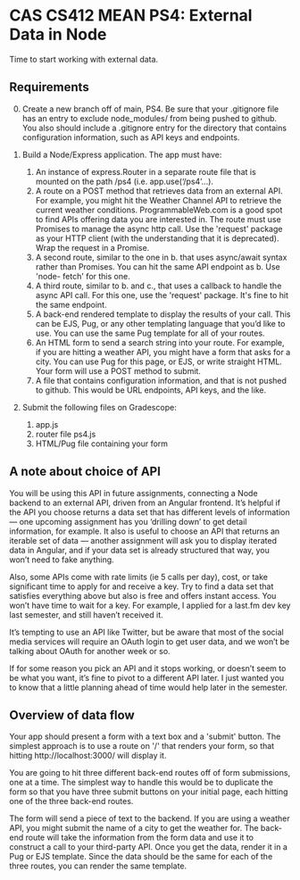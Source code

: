 # CAS CS412 MEAN PS4: External Data in Node

Time to start working with external data.

## Requirements

0. Create a new branch off of main, PS4. Be sure that your .gitignore file has an entry to exclude node_modules/ from being pushed to github. You also should include a .gitignore entry for the directory that contains configuration information, such as API keys and endpoints.

1. Build a Node/Express application. The app must have:
    1. An instance of express.Router in a separate route file that is mounted on the path /ps4 (i.e. app.use(‘/ps4’...).
    2. A route on a POST method that retrieves data from an external API. For example, you might hit the Weather Channel API to retrieve the current weather conditions. ProgrammableWeb.com is a good spot to find APIs offering data you are interested in. The route must use Promises to manage the async http call. Use the 'request' package as your HTTP client (with the understanding that it is deprecated). Wrap the request in a Promise.
    3. A second route, similar to the one in b. that uses async/await syntax rather than Promises. You can hit the same API endpoint as b. Use 'node- fetch' for this one.
    4. A third route, similar to b. and c., that uses a callback to handle the async API call. For this one, use the 'request' package. It's fine to hit the same endpoint.
    5. A back-end rendered template to display the results of your call. This can be EJS, Pug, or any other templating language that you’d like to use. You can use the same Pug template for all of your routes.
    6. An HTML form to send a search string into your route. For example, if you are hitting a weather API, you might have a form that asks for a city. You can use Pug for this page, or EJS, or write straight HTML. Your form will use a POST method to submit.
    7. A file that contains configuration information, and that is not pushed to github. This would be URL endpoints, API keys, and the like.

2. Submit the following files on Gradescope:
    1. app.js
    2. router file ps4.js
    3. HTML/Pug file containing your form

## A note about choice of API

You will be using this API in future assignments, connecting a Node backend to an external API, driven from an Angular frontend. It’s helpful if the API you choose returns a data set that has different levels of information — one upcoming assignment has you ‘drilling down’ to get detail information, for example. It also is useful to choose an API that returns an iterable set of data — another assignment will ask you to display iterated data in Angular, and if your data set is already structured that way, you won’t need to fake anything.

Also, some APIs come with rate limits (ie 5 calls per day), cost, or take significant time to apply for and receive a key. Try to find a data set that satisfies everything above but also is free and offers instant access. You won’t have time to wait for a key. For example, I applied for a last.fm dev key last semester, and still haven’t received it.

It’s tempting to use an API like Twitter, but be aware that most of the social media services will require an OAuth login to get user data, and we won’t be talking about OAuth for another week or so.

If for some reason you pick an API and it stops working, or doesn’t seem to be what you want, it’s fine to pivot to a different API later. I just wanted you to know that a little planning ahead of time would help later in the semester.


## Overview of data flow

Your app should present a form with a text box and a 'submit' button. The simplest approach is to use a route on '/' that renders your form, so that hitting http://localhost:3000/ will display it.

You are going to hit three different back-end routes off of form submissions, one at a time. The simplest way to handle this would be to duplicate the form so that you have three submit buttons on your initial page, each hitting one of the three back-end routes.

The form will send a piece of text to the backend. If you are using a weather API, you might submit the name of a city to get the weather for. The back-end route will take the information from the form data and use it to construct a call to your third-party API. Once you get the data, render it in a Pug or EJS template. Since the data should be the same for each of the three routes, you can render the same template.